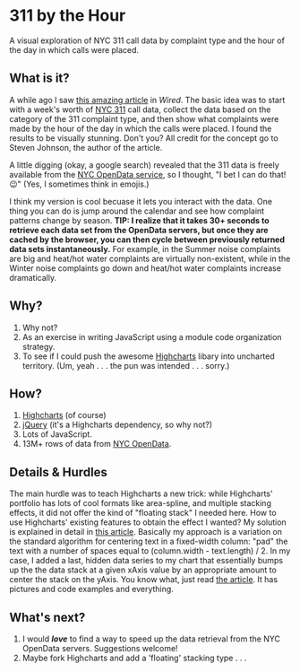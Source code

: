 # 311 by the Hour
A visual exploration of NYC 311 call data by complaint type and the hour of the day in which calls were placed.

## What is it?
A while ago I saw [this amazing article](http://www.wired.com/2010/11/ff_311_new_york/all/1) in *Wired*.  The basic idea was to start with a week's worth of [NYC 311](http://www1.nyc.gov/311/about-311.page) call data, collect the data based on the category of the 311 complaint type, and then show what complaints were made by the hour of the day in which the calls were placed.  I found the results to be visually stunning. Don't you?  All credit for the concept go to Steven Johnson, the author of the article.

A little digging (okay, a google search) revealed that the 311 data is freely available from the [NYC OpenData service](https://nycopendata.socrata.com/Social-Services/311-Service-Requests-from-2010-to-Present/erm2-nwe9), so I thought, "I bet I can do that! :wink:" (Yes, I sometimes think in emojis.)

I think my version is cool becuase it lets you interact with the data. One thing you can do is jump around the calendar and see how complaint patterns change by season. **TIP: I realize that it takes 30+ seconds to retrieve each data set from the OpenData servers, but once they are cached by the browser, you can then cycle between previously returned data sets instantaneously.**  For example, in the Summer noise complaints are big and heat/hot water complaints are virtually non-existent, while in the Winter noise complaints go down and heat/hot water complaints increase dramatically.

## Why?
1. Why not?
2. As an exercise in writing JavaScript using a module code organization strategy.
3. To see if I could push the awesome [Highcharts](http://www.highcharts.com/) libary into uncharted territory. (Um, yeah . . . the pun was intended . . . sorry.)

## How?
1. [Highcharts](http://www.highcharts.com/) (of course)
2. [jQuery](http://jquery.com/) (it's a Highcharts dependency, so why not?)
3. Lots of JavaScript.
4. 13M+ rows of data from [NYC OpenData](https://nycopendata.socrata.com/Social-Services/311-Service-Requests-from-2010-to-Present/erm2-nwe9).

## Details & Hurdles
The main hurdle was to teach Highcharts a new trick: while Highcharts' portfolio has lots of cool formats like area-spline, and multiple stacking effects, it did not offer the kind of "floating stack" I needed here. How to use Highcharts' existing features to obtain the effect I wanted? My solution is explained in detail in [this article](#). Basically my approach is a variation on the standard algorithm for centering text in a fixed-width column: "pad" the text with a number of spaces equal to (column.width - text.length) / 2. In my case, I added a last, hidden data series to my chart that essentially bumps up the the data stack at a given xAxis value by an appropriate amount to center the stack on the yAxis. You know what, just read [the article](#). It has pictures and code examples and everything.

## What's next?
1. I would **_love_** to find a way to speed up the data retrieval from the NYC OpenData servers. Suggestions welcome!
2. Maybe fork Highcharts and add a 'floating' stacking type . . .
